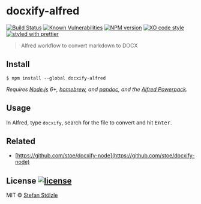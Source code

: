 # docxify-alfred
[![Build Status](https://travis-ci.org/stoe/docxify-alfred.svg?branch=master)](https://travis-ci.org/stoe/docxify-alfred) [![Known Vulnerabilities](https://snyk.io/test/github/stoe/docxify-alfred/badge.svg)](https://snyk.io/test/github/stoe/docxify-alfred) [![NPM version](https://img.shields.io/npm/v/docxify-alfred.svg)](https://www.npmjs.com/package/docxify-alfred) [![XO code style](https://img.shields.io/badge/code_style-XO-5ed9c7.svg)](https://github.com/sindresorhus/xo) [![styled with prettier](https://img.shields.io/badge/styled_with-prettier-ff69b4.svg)](https://github.com/prettier/prettier)

> Alfred workflow to convert markdown to DOCX


## Install

```
$ npm install --global docxify-alfred
```

*Requires [Node.js](https://nodejs.org) 6+, [homebrew](https://brew.sh/), and [pandoc](https://github.com/jgm/pandoc), and the [Alfred Powerpack](https://www.alfredapp.com/powerpack/).*


## Usage

In Alfred, type `docxify`, search for the file to convert and hit <kbd>Enter</kbd>.


## Related
- [https://github.com/stoe/docxify-node](https://github.com/stoe/docxify-node)


## License [![license](https://img.shields.io/github/license/stoe/docxify-alfred.svg)](https://github.com/stoe/docxify-alfred/blob/master/license)
MIT © [Stefan Stölzle](https://github.com/stoe)
